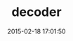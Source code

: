 ---
layout: post
title:  "decoder"
repo:   "bcardarella/decoder"
date:   2015-02-18 17:01:50
gemurl: https://github.com/bcardarella/decoder
---